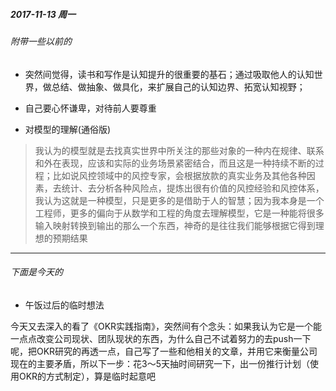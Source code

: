 ##### 2017-11-13 周一

###### 附带一些以前的

* 突然间觉得，读书和写作是认知提升的很重要的基石；通过吸取他人的认知世界，做总结、做抽象、做具化，来扩展自己的认知边界、拓宽认知视野；

* 自己要心怀谦卑，对待前人要尊重

* 对模型的理解\(通俗版\)

> 我认为的模型就是去找真实世界中所关注的那些对象的一种内在规律、联系和外在表现，应该和实际的业务场景紧密结合，而且这是一种持续不断的过程；比如说风控领域中的风控专家，会根据放款的真实业务及其他各种因素，去统计、去分析各种风险点，提炼出很有价值的风控经验和风控体系，我认为这就是一种模型，只是更多的是借助于人的智慧；因为我本身是一个工程师，更多的偏向于从数学和工程的角度去理解模型，它是一种能将很多输入映射转换到输出的那么一个东西，神奇的是往往我们能够根据它得到理想的预期结果

---

###### 下面是今天的

* 午饭过后的临时想法

今天又去深入的看了《OKR实践指南》，突然间有个念头：如果我认为它是一个能一点点改变公司现状、团队现状的东西，为什么自己不试着努力的去push一下呢，把OKR研究的再透一点，自己写了一些和他相关的文章，并用它来衡量公司现在的主要矛盾，所以下一步：花3～5天抽时间研究一下，出一份推行计划（使用OKR的方式制定），算是临时起意吧

